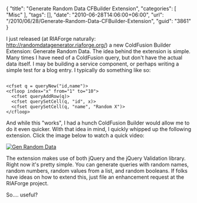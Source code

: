 {
	"title": "Generate Random Data CFBuilder Extension",
	"categories": [
		"Misc"
	],
	"tags": [],
	"date": "2010-06-28T14:06:00+06:00",
	"url": "/2010/06/28/Generate-Random-Data-CFBuilder-Extension",
	"guid": "3861"
}

I just released (at RIAForge naturally: <a href="http://randomdatagenerator.riaforge.org/">http://randomdatagenerator.riaforge.org/</a>) a new ColdFusion Builder Extension: Generate Random Data. The idea behind the extension is simple. Many times I have need of a ColdFusion query, but don't have the actual data itself. I may be building a service component, or perhaps writing a simple test for a blog entry. I typically do something like so:

<p/>
<!--more-->
<code>
&lt;cfset q = queryNew("id,name")&gt;
&lt;cfloop index="x" from="1" to="10"&gt;
  &lt;cfset queryAddRow(q)&gt;
  &lt;cfset querySetCell(q, "id", x)&gt;
  &lt;cfset querySetCell(q, "name", "Random X")&gt;
&lt;/cfloop&gt;
</code>

<p>

And while this "works", I had a hunch ColdFusion Builder would allow me to do it even quicker. With that idea in mind, I quickly whipped up the following extension. Click the image below to watch a quick video:

<p>

<a href="http://www.raymondcamden.com/images/genrandomdata.swf"><img src="http://www.coldfusionjedi.com/images/genrandomdata.png" title="Gen Random Data" border="0"  /></a>

<p>

The extension makes use of both jQuery and the jQuery Validation library. Right now it's pretty simple. You can generate queries with random names, random numbers, random values from a list, and random booleans. If folks have ideas on how to extend this, just file an enhancement request at the RIAForge project. 

<p>

So.... useful?